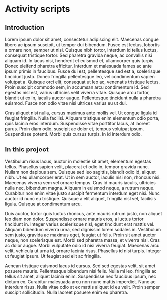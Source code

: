 # Activity scripts

## Introduction

Lorem ipsum dolor sit amet, consectetur adipiscing elit. Maecenas congue libero ac ipsum suscipit, ut tempor dui bibendum. Fusce est lectus, lobortis a ornare non, semper ut nisi. Quisque nibh tortor, interdum id tellus luctus, consequat tristique tortor. Sed pharetra gravida neque, ac convallis nisi aliquam id. In lacus nisi, hendrerit et euismod et, ullamcorper quis turpis. Donec eleifend pharetra efficitur. Interdum et malesuada fames ac ante ipsum primis in faucibus. Fusce dui est, pellentesque sed est a, scelerisque tincidunt justo. Donec fringilla pellentesque leo, vel condimentum sapien volutpat a. Quisque orci elit, consequat ut leo ac, venenatis tristique lectus. Proin suscipit commodo sem, in accumsan arcu condimentum id. Sed egestas nisl est, varius ultricies velit viverra vitae. Quisque arcu tortor, blandit ut ex in, iaculis auctor augue. Pellentesque tincidunt nulla a pharetra euismod. Fusce non odio vitae nisi ultrices varius eu ut dui.

Cras aliquet nisi nulla, cursus maximus ante mollis vel. Ut congue ligula id feugiat fringilla. Nulla facilisi. Aliquam tristique enim elementum odio porta, quis lacinia eros interdum. Suspendisse vitae porttitor lacus, at laoreet purus. Proin diam odio, suscipit ac dolor et, tempus volutpat ipsum. Suspendisse potenti. Morbi quis cursus turpis. In id interdum odio.

## In this project

Vestibulum risus lacus, auctor in molestie sit amet, elementum egestas tellus. Phasellus sapien velit, placerat et odio in, tempor gravida nunc. Nullam non dapibus sem. Quisque sed leo sagittis, blandit odio id, aliquet nibh. Ut eu ullamcorper erat. Ut in sem auctor, iaculis nisi non, rhoncus nisi. Maecenas viverra sem vel ornare tempus. Cras id mauris iaculis, ultricies nulla nec, bibendum magna. Aliquam in euismod neque, a rutrum neque. Curabitur non enim vitae justo suscipit fermentum interdum eget nisi. Nunc auctor id nunc eu tristique. Quisque a elit aliquet, fringilla nisl vel, facilisis ligula. Quisque at condimentum arcu.

Duis auctor, tortor quis luctus rhoncus, ante mauris rutrum justo, non aliquet leo diam non dolor. Suspendisse ornare mauris eros, a luctus tortor tincidunt in. Integer varius scelerisque nisl, eget tincidunt erat mattis vel. Aliquam bibendum viverra urna, sed dignissim lorem sodales in. Vestibulum sem justo, gravida ac maximus eget, feugiat ut felis. Proin sit amet auctor neque, non scelerisque est. Morbi sed pharetra massa, et viverra nisl. Cras ac dolor augue. Morbi vulputate odio id nisi viverra feugiat. Maecenas arcu velit, vehicula ut urna id, ornare lacinia risus. Phasellus id nisi turpis. Integer ut feugiat ipsum. Ut feugiat sed elit ac fringilla.

Aenean tristique euismod lacus id cursus. Sed sed egestas velit, sit amet posuere mauris. Pellentesque bibendum nisi felis. Nulla mi leo, fringilla ac tellus sit amet, aliquet lacinia enim. Suspendisse nec faucibus ipsum, nec dictum ex. Curabitur malesuada arcu non nunc mattis imperdiet. Nunc ac interdum risus. Nulla vitae odio at ex mattis aliquet id eu velit. Proin semper suscipit sollicitudin. Nulla laoreet posuere enim eu pharetra.

